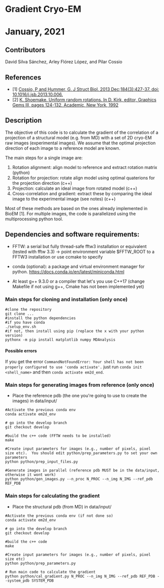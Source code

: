 # Gradient Cryo-EM
# January, 2021
## Contributors
David Silva Sánchez, Arley Flórez López, and Pilar Cossio

## References
* [1] [Cossio, P and Hummer, G. J Struct Biol. 2013 Dec;184(3):427-37. doi: 10.1016/j.jsb.2013.10.006.](http://www.ncbi.nlm.nih.gov/pubmed/24161733)
* [2] [K. Shoemake. Uniform random rotations. In D. Kirk, editor, Graphics Gems III, pages 124-132. Academic, New York, 1992](https://www.sciencedirect.com/book/9780124096738/graphics-gems-iii-ibm-version)

## Description

The objective of this code is to calculate the gradient of the correlation of a projection of a structural model (e.g. from MD) with a set of 2D cryo-EM raw images (experimental images). We assume that the optimal projection direction of each image to a reference model are known.

The main steps for a single image are:
1) Rotation alignment: align model to reference and extract rotation matrix (python)
2) Rotation for projection: rotate align model using optimal quaterions for the projection direction (c++)
3) Projection: calculate an ideal image from rotated model (c++)
4) Cross-correlation and gradient: extract these by comparing the ideal image to the experimental image (see notes) (c++)

Most of these methods are based on the ones already implemented in BioEM [1]. For multiple images, the code is parallelized using the multiprocessing python tool. 

## Dependencies and software requirements:

* FFTW: a serial but fully thread-safe fftw3 installation or equivalent (tested with fftw 3.3)
     -> point environment variable $FFTW_ROOT to a FFTW3 installation or use ccmake to specify

* conda (optional): a package and virtual environment manager for python. https://docs.conda.io/en/latest/miniconda.html
* At least g++ 9.3.0 or a compiler that let's you use C++17 (change Makefile if not using g++, Cmake has not been implemented yet)

### Main steps for cloning and installation (only once)

```
#clone the repository
git clone ...
#install the python dependencies
#if you have conda
./setup_env.sh
#if not, then install using pip (replace the x with your python version)
pythonx -m pip install matplotlib numpy MDAnalysis
```
#### Possible errors
If you get the error `CommandNotFoundError: Your shell has not been properly configured to use 'conda activate'.` just run `conda init <shell_name>` and then `conda activate em2d_end`.

### Main steps for generating images from reference (only once)

* Place the reference pdb (the one you're going to use to create the images) in data/input/
```
#Activate the previous conda env
conda activate em2d_env

# go into the develop branch
git checkout develop

#build the c++ code (FFTW needs to be installed)
make

#Create input parameters for images (e.g., number of pixels, pixel size etc).  You should edit python/prep_parameters.py to set your own parameters
python python/prep_input_files.py

#Generate images in parallel (reference pdb MUST be in the data/input, otherwise it wont work)
python python/gen_images.py --n_proc N_PROC --n_img N_IMG --ref_pdb REF_PDB
```

### Main steps for calculating the gradient 

* Place the structural pdb (from MD) in data/input/

```
#Activate the previous conda env (if not done so)
conda activate em2d_env

# go into the develop branch
git checkout develop

#build the c++ code 
make

#Create input parameters for images (e.g., number of pixels, pixel size etc)
python python/prep_parameters.py

# Run main code to calculate the gradient 
python python/cal_gradient.py N_PROC --n_img N_IMG --ref_pdb REF_PDB --system_pdb SYSTEM_PDB
```
